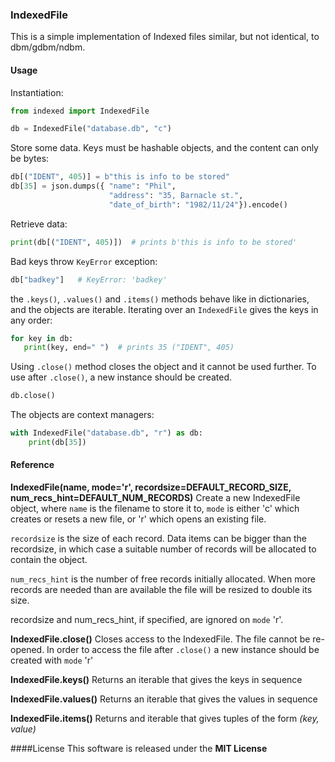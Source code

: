 ### IndexedFile

This is a simple implementation of Indexed files similar, but not identical, to dbm/gdbm/ndbm.

#### Usage
Instantiation:

~~~python
from indexed import IndexedFile

db = IndexedFile("database.db", "c")
~~~

Store some data. Keys must be hashable objects, and the content can only be bytes:

~~~python
db[("IDENT", 405)] = b"this is info to be stored"
db[35] = json.dumps({ "name": "Phil", 
                      "address": "35, Barnacle st.", 
                      "date_of_birth": "1982/11/24"}).encode()
~~~

Retrieve data:

~~~python
print(db[("IDENT", 405)])  # prints b'this is info to be stored'
~~~

Bad keys throw `KeyError` exception:

~~~python
db["badkey"]   # KeyError: 'badkey'
~~~

the `.keys()`, `.values()` and `.items()` methods behave like in dictionaries, and the objects are iterable. Iterating over an `IndexedFile` gives the keys in any order:

~~~python
for key in db:
   print(key, end=" ")  # prints 35 ("IDENT", 405)
~~~

Using `.close()` method closes the object and it cannot be used further. To use after `.close()`, a new instance should be created.

~~~python
db.close()
~~~

The objects are context managers:

~~~python
with IndexedFile("database.db", "r") as db:
	print(db[35])
~~~

#### Reference
**IndexedFile(name, mode='r', recordsize=DEFAULT_RECORD_SIZE, num_recs_hint=DEFAULT_NUM_RECORDS)**
Create a new IndexedFile object, where `name` is the filename to store it to, `mode` is either 'c' which creates or resets a new file, or 'r' which opens an existing file.

`recordsize` is the size of each record. Data items can be bigger than the recordsize, in which case a suitable number of records will be allocated to contain the object.

`num_recs_hint` is the number of free records initially allocated. When more records are needed than are available the file will be resized to double its size.

recordsize and num_recs_hint, if specified, are ignored on `mode` 'r'.

**IndexedFile.close()**
Closes access to the IndexedFile. The file cannot be re-opened. In order to access the file after `.close()` a new instance should be created with `mode` 'r'

**IndexedFile.keys()**
Returns an iterable that gives the keys in sequence

**IndexedFile.values()**
Returns an iterable that gives the values in sequence

**IndexedFile.items()**
Returns and iterable that gives tuples of the form _(key, value)_

####License
This software is released under the **MIT License**